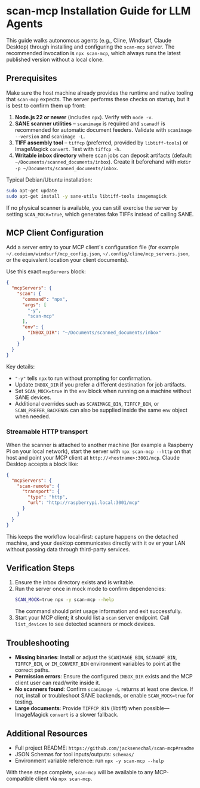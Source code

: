 # scan-mcp Installation Guide for LLM Agents

This guide walks autonomous agents (e.g., Cline, Windsurf, Claude Desktop) through installing and configuring the `scan-mcp` server. The recommended invocation is `npx scan-mcp`, which always runs the latest published version without a local clone.

## Prerequisites

Make sure the host machine already provides the runtime and native tooling that `scan-mcp` expects. The server performs these checks on startup, but it is best to confirm them up front:

1. **Node.js 22 or newer** (includes `npx`). Verify with `node -v`.
2. **SANE scanner utilities** – `scanimage` is required and `scanadf` is recommended for automatic document feeders. Validate with `scanimage --version` and `scanimage -L`.
3. **TIFF assembly tool** – `tiffcp` (preferred, provided by `libtiff-tools`) or ImageMagick `convert`. Test with `tiffcp -h`.
4. **Writable inbox directory** where scan jobs can deposit artifacts (default: `~/Documents/scanned_documents/inbox`). Create it beforehand with `mkdir -p ~/Documents/scanned_documents/inbox`.

Typical Debian/Ubuntu installation:

```bash
sudo apt-get update
sudo apt-get install -y sane-utils libtiff-tools imagemagick
```

If no physical scanner is available, you can still exercise the server by setting `SCAN_MOCK=true`, which generates fake TIFFs instead of calling SANE.

## MCP Client Configuration

Add a server entry to your MCP client's configuration file (for example `~/.codeium/windsurf/mcp_config.json`, `~/.config/cline/mcp_servers.json`, or the equivalent location your client documents).

Use this exact `mcpServers` block:

```json
{
  "mcpServers": {
    "scan": {
      "command": "npx",
      "args": [
        "-y",
        "scan-mcp"
      ],
      "env": {
        "INBOX_DIR": "~/Documents/scanned_documents/inbox"
      }
    }
  }
}
```

Key details:

- `"-y"` tells `npx` to run without prompting for confirmation.
- Update `INBOX_DIR` if you prefer a different destination for job artifacts.
- Set `SCAN_MOCK=true` in the `env` block when running on a machine without SANE devices.
- Additional overrides such as `SCANIMAGE_BIN`, `TIFFCP_BIN`, or `SCAN_PREFER_BACKENDS` can also be supplied inside the same `env` object when needed.

### Streamable HTTP transport

When the scanner is attached to another machine (for example a Raspberry Pi on your local network), start the server with `npx
scan-mcp --http` on that host and point your MCP client at `http://<hostname>:3001/mcp`. Claude Desktop accepts a block like:

```json
{
  "mcpServers": {
    "scan-remote": {
      "transport": {
        "type": "http",
        "url": "http://raspberrypi.local:3001/mcp"
      }
    }
  }
}
```

This keeps the workflow local-first: capture happens on the detached machine, and your desktop communicates directly with it ov
er your LAN without passing data through third-party services.

## Verification Steps

1. Ensure the inbox directory exists and is writable.
2. Run the server once in mock mode to confirm dependencies:
   ```bash
   SCAN_MOCK=true npx -y scan-mcp --help
   ```
   The command should print usage information and exit successfully.
3. Start your MCP client; it should list a `scan` server endpoint. Call `list_devices` to see detected scanners or mock devices.

## Troubleshooting

- **Missing binaries**: Install or adjust the `SCANIMAGE_BIN`, `SCANADF_BIN`, `TIFFCP_BIN`, or `IM_CONVERT_BIN` environment variables to point at the correct paths.
- **Permission errors**: Ensure the configured `INBOX_DIR` exists and the MCP client user can read/write inside it.
- **No scanners found**: Confirm `scanimage -L` returns at least one device. If not, install or troubleshoot SANE backends, or enable `SCAN_MOCK=true` for testing.
- **Large documents**: Provide `TIFFCP_BIN` (libtiff) when possible—ImageMagick `convert` is a slower fallback.

## Additional Resources

- Full project README: `https://github.com/jacksenechal/scan-mcp#readme`
- JSON Schemas for tool inputs/outputs: `schemas/`
- Environment variable reference: run `npx -y scan-mcp --help`

With these steps complete, `scan-mcp` will be available to any MCP-compatible client via `npx scan-mcp`.
